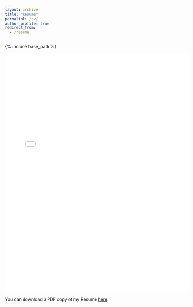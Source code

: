 ```yaml
---
layout: archive
title: "Resume"
permalink: /cv/
author_profile: true
redirect_from:
  - /resume
---
```


{% include base_path %}

<object data="/files/Jet_New_Resume_2023.pdf" type="application/pdf" height="100%" width="100%">
</object>

<iframe src="/files/Jet_New_Resume_2023.pdf" width="600" height="780" style="border: none;"></iframe>

You can download a PDF copy of my Resume [here](/files/Jet_New_Resume_2023.pdf).